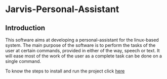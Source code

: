 # Jarvis-Personal-Assistant

## Introduction

This software aims at developing a personal-assistant for the linux-based system. The main purpose of the software is to perform the tasks of the user at certain commands, provided in either of the way, speech or text. It will ease most of the work of the user as a complete task can be done on a single command.

To know the steps to install and run the project click [here](https://github.com/Harkishen-Singh/Jarvis-personal-assistant/blob/master/INSTALL.md)
